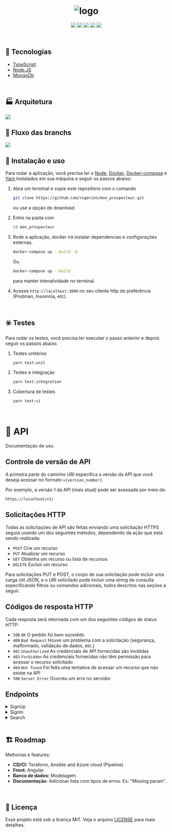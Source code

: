 <h1 align="center">
  <img src="https://www.monprospecteur.com/wp-content/uploads/2017/09/MonProspecteur_Logo-01-1.png" alt="logo" >

</h1>

<p align="center">
  <img src="https://img.shields.io/badge/Author-rogerinn-black">
  <img src="https://img.shields.io/github/languages/code-size/rogerinn/mon_prospecteur?color=black">
  <img src="https://img.shields.io/github/languages/count/rogerinn/mon_prospecteur?color=black">
  <img src="https://img.shields.io/github/issues-pr-closed/rogerinn/mon_prospecteur?color=black">
  <img src="https://img.shields.io/github/last-commit/rogerinn/mon_prospecteur?color=black">
</p>

<br>

## :rocket: Tecnologias

- [TypeScript](https://www.typescriptlang.org/docs/)
- [Node.JS](https://nodejs.org/en/)
- [MongoDb](https://docs.mongodb.com/)

<br>

## 🏭 Arquitetura

<img src="public/arch.png">

<br>

## 💾 Fluxo das branchs

<img src="/public/branch">

<br>


## 🔧 Instalação e uso

Para rodar a aplicação, você precisa ter o [Node](https://nodejs.org/en/), [Docker](https://docs.docker.com/get-docker/), [Docker-compose](https://docs.docker.com/compose/install/) e [Yarn](https://classic.yarnpkg.com/en/docs/install/) instalados em sua máquina e seguir os passos abaixo:

1) Abra um terminal e copie este repositório com o comando
    ```bash
    git clone https://github.com/rogerinn/mon_prospecteur.git
    ```
    ou use a opção de download.

2) Entre na pasta com
    ```bash
    cd mon_prospecteur
    ```

3) Rode a aplicação, docker irá instalar dependencias e configurações externas.
    ```bash
    docker-compose up --build -d
    ```
    Ou 
    ```bash
    docker-compose up --build
    ```
    para manter interatividade no terminal.
    
4) Acesse ```http://localhost:3000``` no seu cliente http de preferência (Postman, Insomnia, etc).

<br>

## ☣️ Testes

Para rodar os testes, você precisa ter executar o passo anterior e depois seguir os passos abaixo.

1) Testes unitários 
    ```bash
    yarn test:unit
    ```
2) Testes e integração
    ```bash
    yarn test:integration
    ```

3) Cobertura de testes
    ```bash
    yarn test:ci
    ```

<br>

# 📑 API
Documentação de uso.

## Controle de versão de API
A primeira parte do caminho URI especifica a versão da API que você deseja acessar no formato `v{version_number}`. 

Por exemplo, a versão 1 da API (mais atual) pode ser acessada por meio de:

```no-highlight
https://localhost/v1/
```

## Solicitações HTTP
Todas as solicitações de API são feitas enviando uma solicitação HTTPS segura usando um dos seguintes métodos, dependendo da ação que está sendo realizada:

* `POST` Crie um recurso
* `PUT` Atualizar um recurso
* `GET` Obtenha um recurso ou lista de recursos
* `DELETE` Excluir um recurso

Para solicitações PUT e POST, o corpo de sua solicitação pode incluir uma carga útil JSON, e o URI solicitado pode incluir uma string de consulta especificando filtros ou comandos adicionais, todos descritos nas seções a seguir.

## Códigos de resposta HTTP
Cada resposta será retornada com um dos seguintes códigos de status HTTP:

* `200` `OK` O pedido foi bem sucedido
* `400` `Bad Request` Houve um problema com a solicitação (segurança, malformado, validação de dados, etc.)
* `401` `Unauthorized` As credenciais de API fornecidas são inválidas
* `403` `Forbidden` As credenciais fornecidas não têm permissão para acessar o recurso solicitado
* `404` `Not found` Foi feita uma tentativa de acessar um recurso que não existe na API
* `500` `Server Error` Ocorreu um erro no servidor

## Endpoints
<details><summary>SignUp</summary>
<p>
  <ul>
    <li>
  <details><summary>Method: <code>POST</code> Path: <code>/v1/sign-up</code></summary>
    <p>
     <details><summary>Request</summary>
       
```JSON
Content-Type:application/json,
Accept:application/json,
body: 
{
  "email": "any@email.com",
  "password": "12345",
  "confirmationPassword": "12345"
}
```

<p>- <code>email:</code> <code>Obrigatório</code> <code>String</code> <code>Min: 10</code> <code>Max: 50</code> </p>
<p>- <code>password:</code> <code>Obrigatório</code> <code>String</code> <code>Min: 10</code> <code>Max: 50</code> </p>
<p>- <code>confirmationPassword:</code> <code>Obrigatório</code> <code>String</code> <code>Min: 10</code> <code>Max: 50</code> </p>
</details>
<details><summary>Response</summary>
<ul>
<li>
<details><summary>200</summary>
    
```JSON
statusCode: 200
{
  "id": 1,
  "email": "any@email.com",
  "token": "any_token"
}
```
<p>- <code>id:</code> <code>Number</code> </p>
<p>- <code>email:</code> <code>String</code> </p>
<p>- <code>token:</code> <code>String</code> </p>
</details>
</li>
<li>
<details><summary>400</summary>
        
```JSON
statusCode: 400
{
 "name": "Missing param",
 "message": "Missing param: {field}"
}
```
   <p>- <code>name:</code> <code>String</code> </p>
   <p>- <code>message:</code> <code>String</code> </p>
   <p>- <code>field:</code> <code>email, password ou confirmationPassword</code> </p>
    </details>
    </li>
    </ul>
    </details>
    </p>
  </details>
    </li>
  </ul>
</p>
</details>

<details><summary>SignIn</summary>
<p>
  <ul>
    <li>
  <details><summary>Method: <code>POST</code> Path: <code>/v1/sign-in</code></summary>
    <p>
    <details><summary>Request</summary>
      
```JSON
Content-Type:application/json,
Accept:application/json,
body: 
{
  "email": "any@email.com",
  "password": "12345"
}
```
<p>- <code>email:</code> <code>Obrigatório</code> <code>String</code> <code>Min: 10</code> <code>Max: 50</code> </p>
    <p>- <code>password:</code> <code>Obrigatório</code> <code>String</code> <code>Min: 10</code> <code>Max: 50</code> </p>
    </details>
    <details><summary>Response</summary>
      
```JSON
{
  "token": "any_token"
}
```      
   <p>- <code>token:</code> <code>String</code></p>
    </details>
    </p>
  </details>
    </li>
  </ul>
</p>
</details>

<details><summary>Search</summary>
<p>
  <ul>
    <li>
  <details><summary>Method: <code>GET</code> Path: <code>/v1/search</code></summary>
    <p>
    <details><summary>Request</summary>
      
```JSON
Content-Type:application/json,
Accept:application/json,
params: 
{
  "address": "any_address"
}
```      
   <p>- <code>address:</code> <code>Obrigatório</code> <code>String</code> <code>Min: 10</code> <code>Max: 50</code> </p>
    </details>
    <details><summary>Response</summary>
  
```JSON
{
  "data": [ { "address": "any_address" } ]
}
```   
   <p>- <code>data:</code> <code>Array</code>  </p>
    </details>
    </p>
  </details>
    </li>
  </ul>
</p>
</details>

<br>

## 🏗️ Roadmap

Melhorias e features:

- **CD/CI:** Teraform, Ansible and Azure cloud (Pipeline).
- **Front:** Angular.
- **Banco de dados:** Modelagem.
- **Documentação**: Adicionar lista com tipos de erros. Ex: "Missing param".

<br>

## :memo: Licença

Esse projeto está sob a licença MIT. Veja o arquivo [LICENSE](/LICENSE) para mais detalhes.
